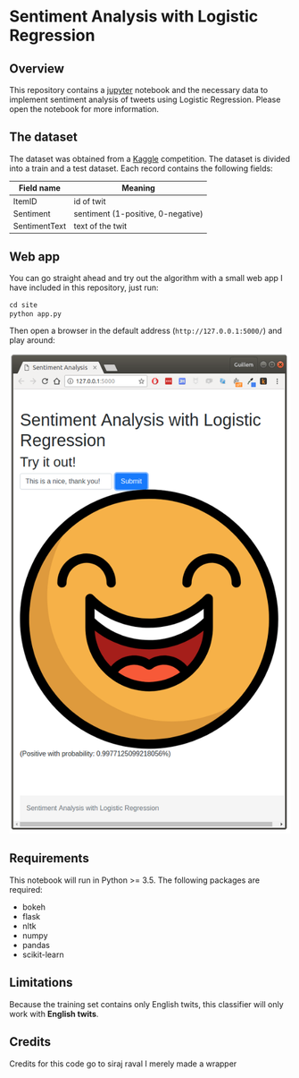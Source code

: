 # Sentiment Analysis with Logistic Regression

## Overview

 

This repository contains a [jupyter][jupyter] notebook and the necessary data to implement
sentiment analysis of tweets using Logistic Regression. Please open the notebook
for more information.

## The dataset
The dataset was obtained from a [Kaggle][kaggle] competition. The dataset is divided
into a train and a test dataset. Each record contains the following fields:

| Field name | Meaning |
|------------|-----------|
| ItemID  | id of twit|
| Sentiment | sentiment (1-positive, 0-negative)|
| SentimentText | text of the twit|

## Web app
You can go straight ahead and try out the algorithm with a small web app I have
included in this repository, just run:

    cd site
    python app.py

Then open a browser in the default address (`http://127.0.0.1:5000/`) and play around:

![web](./images/web_app.png)

## Requirements
This notebook will run in Python >= 3.5. The following packages are required:

* bokeh
* flask
* nltk
* numpy
* pandas
* scikit-learn

## Limitations
Because the training set contains only English twits, this classifier will only
work with **English twits**.

[jupyter]: http://jupyter.org/
[kaggle]: https://www.kaggle.com/c/twitter-sentiment-analysis2

## Credits

Credits for this code go to siraj raval I merely made a wrapper
